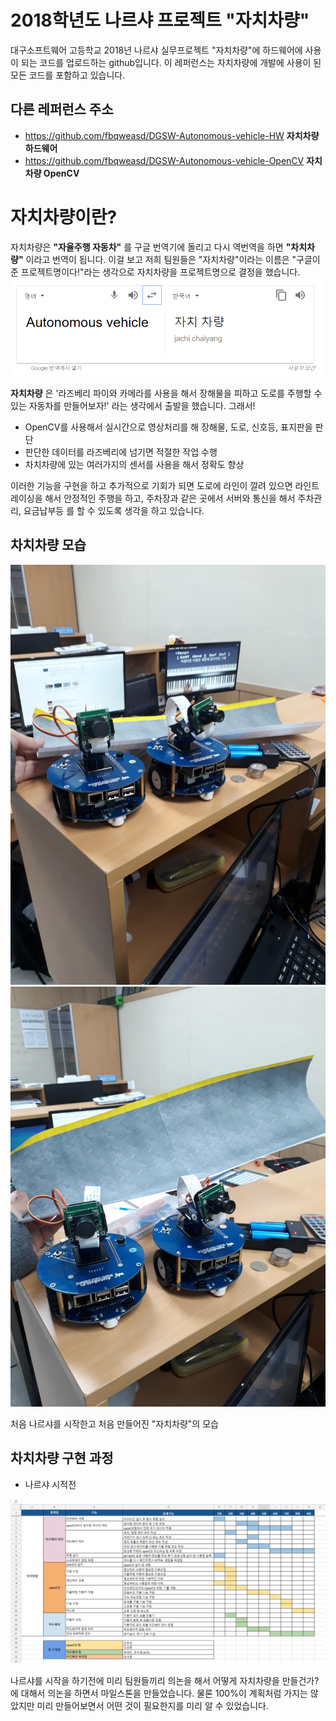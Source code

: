 ﻿# 2018학년도 나르샤 프로젝트 "자치차량"
대구소프트웨어 고등학교 2018년 나르샤 실무프로젝트 "자치차량"에 하드웨어에 사용이 되는 코드를 업로드하는 github입니다. 이 레퍼런스는 자치차량에 개발에 사용이 된 모든 코드를 포함하고 있습니다.

## 다른 레퍼런스 주소
* https://github.com/fbqweasd/DGSW-Autonomous-vehicle-HW __자치차량 하드웨어__
* https://github.com/fbqweasd/DGSW-Autonomous-vehicle-OpenCV __자치차량 OpenCV__

# 자치차량이란?
자치차량은 __"자율주행 자동차"__ 를 구글 번역기에 돌리고 다시 역번역을 하면 __"차치차량"__ 이라고 번역이 됩니다. 이걸 보고 저희 팀원들은 "자치차량"이라는 이름은 "구글이 준 프로젝트명이다!"라는 생각으로 자치차량을 프로젝트명으로 결정을 했습니다.
![자치차량 번역](/img/Autonomous_vehicle.png)

__자치차량__ 은 '라즈베리 파이와 카메라를 사용을 해서 장해물을 피하고 도로를 주행할 수 있는 자동차를 만들어보자!' 라는 생각에서 출발을 했습니다. 그래서!
+ OpenCV를 사용해서 실시간으로 영상처리를 해 장해물, 도로, 신호등, 표지판을 판단 
+ 판단한 데이터를 라즈베리에 넘기면 적절한 작업 수행
+ 차치차량에 있는 여러가지의 센서를 사용을 해서 정확도 향상

이러한 기능을 구현을 하고 추가적으로 기회가 되면 도로에 라인이 깔려 있으면 라인트레이싱을 해서 안정적인 주행을 하고, 주차장과 같은 곳에서 서버와 통신을 해서 주차관리, 요금납부등 를 할 수 있도록 생각을 하고 있습니다.

## 차치차량 모습
![자치차량 이미지1](/img/Auto_veh_img_1.jpg)
![자치차량 이미지2](/img/Auto_veh_img_2.jpg)

처음 나르샤를 시작한고 처음 만들어진 "자치차량"의 모습

## 차치차량 구현 과정

* 나르샤 시적전

![마일스톤](/img/Milestone.png)
  
 나르샤를 시작을 하기전에 미리 팀원들끼리 의논을 해서 어떻게 자치차량을 만들건가? 에 대해서 의논을 하면서 마일스톤을 만들었습니다. 물론 100%이 계획처럼 가지는 않았지만 미리 만들어보면서 어떤 것이 필요한지를 미리 알 수 있었습니다. 
 

